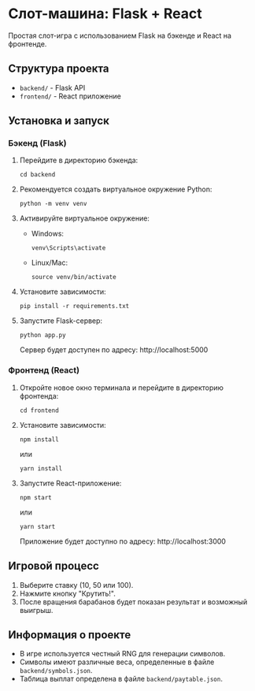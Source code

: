 # Слот-машина: Flask + React

Простая слот-игра с использованием Flask на бэкенде и React на фронтенде.

## Структура проекта

- `backend/` - Flask API
- `frontend/` - React приложение

## Установка и запуск

### Бэкенд (Flask)

1. Перейдите в директорию бэкенда:
   ```
   cd backend
   ```

2. Рекомендуется создать виртуальное окружение Python:
   ```
   python -m venv venv
   ```

3. Активируйте виртуальное окружение:
   - Windows:
     ```
     venv\Scripts\activate
     ```
   - Linux/Mac:
     ```
     source venv/bin/activate
     ```

4. Установите зависимости:
   ```
   pip install -r requirements.txt
   ```

5. Запустите Flask-сервер:
   ```
   python app.py
   ```
   Сервер будет доступен по адресу: http://localhost:5000

### Фронтенд (React)

1. Откройте новое окно терминала и перейдите в директорию фронтенда:
   ```
   cd frontend
   ```

2. Установите зависимости:
   ```
   npm install
   ```
   или
   ```
   yarn install
   ```

3. Запустите React-приложение:
   ```
   npm start
   ```
   или
   ```
   yarn start
   ```
   Приложение будет доступно по адресу: http://localhost:3000

## Игровой процесс

1. Выберите ставку (10, 50 или 100).
2. Нажмите кнопку "Крутить!".
3. После вращения барабанов будет показан результат и возможный выигрыш.

## Информация о проекте

- В игре используется честный RNG для генерации символов.
- Символы имеют различные веса, определенные в файле `backend/symbols.json`.
- Таблица выплат определена в файле `backend/paytable.json`. 